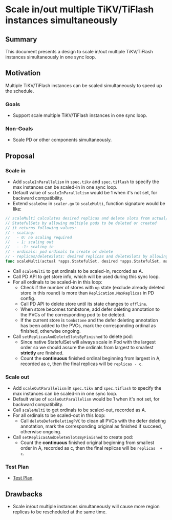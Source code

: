 # Scale in/out multiple TiKV/TiFlash instances simultaneously

## Summary

This document presents a design to scale in/out multiple TiKV/TiFlash instances simultaneously in one sync loop.

## Motivation

Multiple TiKV/TiFlash instances can be scaled simultaneously to speed up the schedule.

### Goals

* Support scale multiple TiKV/TiFlash instances in one sync loop.

### Non-Goals

* Scale PD or other components simultaneously.

## Proposal

### Scale in

* Add `scaleInParallelism` in `spec.tikv` and `spec.tiflash` to specify the max instances can be scaled-in in one sync loop.
* Default value of `scaleInParallelism` would be 1 when it's not set, for backward compatibility.
* Extend `scaleOne` in `scaler.go` to `scaleMulti`, function signature would be like:
```go
// scaleMulti calculates desired replicas and delete slots from actual/desired
// StatefulSets by allowing multiple pods to be deleted or created
// it returns following values:
// - scaling:
//   - 0: no scaling required
//   - 1: scaling out
//   - -1: scaling in
// - ordinals: pod ordinals to create or delete
// - replicas/deleteSlots: desired replicas and deleteSlots by allowing no more than maxCount pods to be deleted or created
func scaleMulti(actual *apps.StatefulSet, desired *apps.StatefulSet, maxCount int) (scaling int, ordinals []int32, replicas int32, deleteSlots sets.Int32)
`````````
* Call `scaleMulti` to get ordinals to be scaled-in, recorded as A.
* Call PD API to get store info, which will be used during this sync loop.
* For all ordinals to be scaled-in in this loop:
  * Check if the number of stores with `up` state (exclude already deleted store in this round) is more than `Replication.MaxReplicas` in PD config.
  * Call PD API to delete store until its state changes to `offline`.
  * When store becomes tombstone, add defer deleting annotation to the PVCs of the corresponding pod to be deleted.
  * If the current store is `tombstone` and the defer deleting annotation has been added to the PVCs, mark the corresponding ordinal as finished, otherwise ongoing.
* Call `setReplicasAndDeleteSlotsByFinished` to delete pod:
  * Since native StatefulSet will always scale in Pod with the largest order so we should assure the ordinals from largest to smallest __strictly__ are finished.
  * Count the __continuous__ finished ordinal beginning from largest in A, recorded as c, then the final replicas will be `replicas - c`.

### Scale out

* Add `scaleOutParallelism` in `spec.tikv` and `spec.tiflash` to specify the max instances can be scaled-in in one sync loop.
* Default value of `scaleOutParallelism` would be 1 when it's not set, for backward compatibility.
* Call `scaleMulti` to get ordinals to be scaled-out, recorded as A.
* For all ordinals to be scaled-out in this loop:
  * Call `deleteDeferDeletingPVC` to clean all PVCs with the defer deleting annotation, mark the corresponding original as finished if succeed, otherwise ongoing.
* Call `setReplicasAndDeleteSlotsByFinished` to create pod:
  * Count the __continuous__ finished original beginning from smallest order in A, recorded as c, then the final replicas will be `replicas  + c`.

### Test Plan

* [Test Plan](https://docs.google.com/document/d/1XgreMvP6Sx7KrwMwVJn4ZldYWhs5s6oXj4Bcn9FvajI/edit).

## Drawbacks

* Scale in/out multiple instances simultaneously will cause more region replicas to be rescheduled at the same time.

